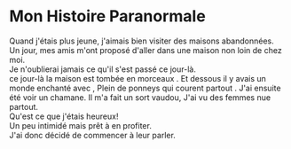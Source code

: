 # Mon Histoire Paranormale

Quand j'étais plus jeune, j'aimais bien visiter des maisons abandonnées.  
Un jour, mes amis m'ont proposé d'aller dans une maison non loin de chez moi.  
Je n'oublierai jamais ce qu'il s'est passé ce jour-là.  
ce jour-là la maison est tombée en morceaux .
Et dessous il y avais un monde enchanté avec ,
Plein de ponneys qui courent partout .
J'ai ensuite été voir un chamane.
Il m'a fait un sort vaudou,
J'ai vu des femmes nue partout.  
Qu'est ce que j'étais heureux!   
Un peu intimidé mais prêt à en profiter.  
J'ai donc décidé de commencer à leur parler. 

